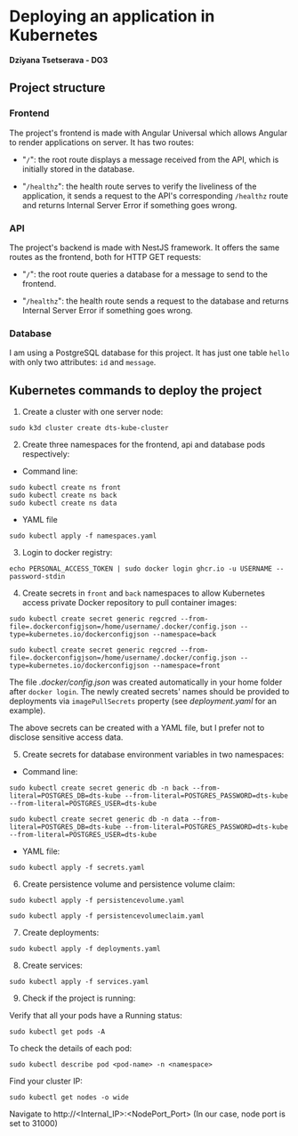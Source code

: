 # Deploying an application in Kubernetes

**Dziyana Tsetserava - DO3**

## Project structure

### Frontend

The project's frontend is made with Angular Universal which allows Angular to render applications on server. It has two routes:

- "`/`": the root route displays a message received from the API, which is initially stored in the database.

- "`/healthz`": the health route serves to verify the liveliness of the application, it sends a request to the API's corresponding `/healthz` route and returns Internal Server Error if something goes wrong.

### API

The project's backend is made with NestJS framework. It offers the same routes as the frontend, both for HTTP GET requests:

- "`/`": the root route queries a database for a message to send to the frontend.

- "`/healthz`": the health route sends a request to the database and returns Internal Server Error if something goes wrong.

### Database

I am using a PostgreSQL database for this project. It has just one table `hello` with only two attributes: `id` and `message`.

## Kubernetes commands to deploy the project

1. Create a cluster with one server node:
```
sudo k3d cluster create dts-kube-cluster
```

2. Create three namespaces for the frontend, api and database pods respectively:

- Command line:
```
sudo kubectl create ns front
sudo kubectl create ns back
sudo kubectl create ns data
```
- YAML file
```
sudo kubectl apply -f namespaces.yaml
```

3. Login to docker registry:

```
echo PERSONAL_ACCESS_TOKEN | sudo docker login ghcr.io -u USERNAME --password-stdin
```

4. Create secrets in `front` and `back` namespaces to allow Kubernetes access private Docker repository to pull container images:

```
sudo kubectl create secret generic regcred --from-file=.dockerconfigjson=/home/username/.docker/config.json --type=kubernetes.io/dockerconfigjson --namespace=back

sudo kubectl create secret generic regcred --from-file=.dockerconfigjson=/home/username/.docker/config.json --type=kubernetes.io/dockerconfigjson --namespace=front
```

The file *.docker/config.json* was created automatically in your home folder after `docker login`. The newly created secrets' names should be provided to deployments via `imagePullSecrets` property (see *deployment.yaml* for an example).

The above secrets can be created with a YAML file, but I prefer not to disclose sensitive access data.

5. Create secrets for database environment variables in two namespaces:

- Command line:
```
sudo kubectl create secret generic db -n back --from-literal=POSTGRES_DB=dts-kube --from-literal=POSTGRES_PASSWORD=dts-kube --from-literal=POSTGRES_USER=dts-kube

sudo kubectl create secret generic db -n data --from-literal=POSTGRES_DB=dts-kube --from-literal=POSTGRES_PASSWORD=dts-kube --from-literal=POSTGRES_USER=dts-kube
```
- YAML file:
```
sudo kubectl apply -f secrets.yaml
```

6. Create persistence volume and persistence volume claim:

```
sudo kubectl apply -f persistencevolume.yaml

sudo kubectl apply -f persistencevolumeclaim.yaml
```

7. Create deployments:

```
sudo kubectl apply -f deployments.yaml
```

8. Create services:

```
sudo kubectl apply -f services.yaml
```

9. Check if the project is running:

Verify that all your pods have a Running status:
```
sudo kubectl get pods -A
```

To check the details of each pod:
```
sudo kubectl describe pod <pod-name> -n <namespace>
```

Find your cluster IP:

```
sudo kubectl get nodes -o wide
```

Navigate to http://<Internal_IP>:<NodePort_Port> (In our case, node port is set to 31000)